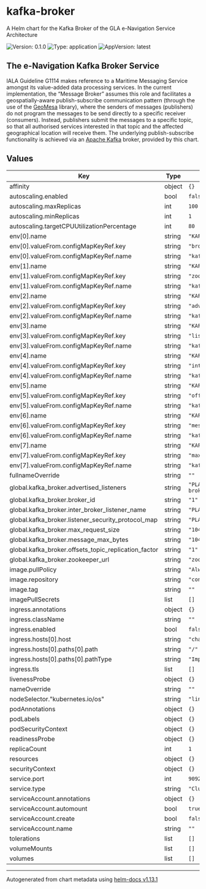 # kafka-broker

A Helm chart for the Kafka Broker of the GLA e-Navigation Service Architecture

![Version: 0.1.0](https://img.shields.io/badge/Version-0.1.0-informational?style=flat-square) ![Type: application](https://img.shields.io/badge/Type-application-informational?style=flat-square) ![AppVersion: latest](https://img.shields.io/badge/AppVersion-latest-informational?style=flat-square)

## The e-Navigation Kafka Broker Service

IALA Guideline G1114 makes reference to a Maritime Messaging Service amongst its
value-added data processing services. In the current implementation, the
“Message Broker” assumes this role and facilitates a geospatially-aware
publish-subscribe communication pattern (through the use of the
[GeoMesa](https://www.geomesa.org) library), where the senders of messages
(publishers) do not program the messages to be send directly to a specific
receiver (consumers). Instead, publishers submit the messages to a specific
topic, so that all authorised services interested in that topic and the affected
geographical location will receive them. The underlying publish-subscribe
functionality is achieved via an [Apache Kafka](https://kafka.apache.org/)
broker, provided by this chart.

## Values

| Key | Type | Default | Description |
|-----|------|---------|-------------|
| affinity | object | `{}` |  |
| autoscaling.enabled | bool | `false` |  |
| autoscaling.maxReplicas | int | `100` |  |
| autoscaling.minReplicas | int | `1` |  |
| autoscaling.targetCPUUtilizationPercentage | int | `80` |  |
| env[0].name | string | `"KAFKA_BROKER_ID"` |  |
| env[0].valueFrom.configMapKeyRef.key | string | `"broker_id"` |  |
| env[0].valueFrom.configMapKeyRef.name | string | `"kafka-broker-config"` |  |
| env[1].name | string | `"KAFKA_ZOOKEEPER_CONNECT"` |  |
| env[1].valueFrom.configMapKeyRef.key | string | `"zookeeper_url"` |  |
| env[1].valueFrom.configMapKeyRef.name | string | `"kafka-broker-config"` |  |
| env[2].name | string | `"KAFKA_ADVERTISED_LISTENERS"` |  |
| env[2].valueFrom.configMapKeyRef.key | string | `"advertised_listeners"` |  |
| env[2].valueFrom.configMapKeyRef.name | string | `"kafka-broker-config"` |  |
| env[3].name | string | `"KAFKA_LISTENER_SECURITY_PROTOCOL_MAP"` |  |
| env[3].valueFrom.configMapKeyRef.key | string | `"listener_security_protocol_map"` |  |
| env[3].valueFrom.configMapKeyRef.name | string | `"kafka-broker-config"` |  |
| env[4].name | string | `"KAFKA_INTER_BROKER_LISTENER_NAME"` |  |
| env[4].valueFrom.configMapKeyRef.key | string | `"inter_broker_listener_name"` |  |
| env[4].valueFrom.configMapKeyRef.name | string | `"kafka-broker-config"` |  |
| env[5].name | string | `"KAFKA_OFFSETS_TOPIC_REPLICATION_FACTOR"` |  |
| env[5].valueFrom.configMapKeyRef.key | string | `"offsets_topic_replication_factor"` |  |
| env[5].valueFrom.configMapKeyRef.name | string | `"kafka-broker-config"` |  |
| env[6].name | string | `"KAFKA_MESSAGE_MAX_BYTES"` |  |
| env[6].valueFrom.configMapKeyRef.key | string | `"message_max_bytes"` |  |
| env[6].valueFrom.configMapKeyRef.name | string | `"kafka-broker-config"` |  |
| env[7].name | string | `"KAFKA_MAX_REQUEST_SIZE"` |  |
| env[7].valueFrom.configMapKeyRef.key | string | `"max_request_size"` |  |
| env[7].valueFrom.configMapKeyRef.name | string | `"kafka-broker-config"` |  |
| fullnameOverride | string | `""` |  |
| global.kafka_broker.advertised_listeners | string | `"PLAINTEXT://kafka-broker.enav:9092,PLAINTEXT_HOST://localhost:19092"` |  |
| global.kafka_broker.broker_id | string | `"1"` |  |
| global.kafka_broker.inter_broker_listener_name | string | `"PLANTEXT"` |  |
| global.kafka_broker.listener_security_protocol_map | string | `"PLAINTEXT:PLAINTEXT,PLAINTEXT_HOST:PLAINTEXT"` |  |
| global.kafka_broker.max_request_size | string | `"10485760"` |  |
| global.kafka_broker.message_max_bytes | string | `"10485760"` |  |
| global.kafka_broker.offsets_topic_replication_factor | string | `"1"` |  |
| global.kafka_broker.zookeeper_url | string | `"zookeeper.enav-service-architecture:2181"` |  |
| image.pullPolicy | string | `"Always"` |  |
| image.repository | string | `"confluentinc/cp-kafka"` |  |
| image.tag | string | `""` |  |
| imagePullSecrets | list | `[]` |  |
| ingress.annotations | object | `{}` |  |
| ingress.className | string | `""` |  |
| ingress.enabled | bool | `false` |  |
| ingress.hosts[0].host | string | `"chart-example.local"` |  |
| ingress.hosts[0].paths[0].path | string | `"/"` |  |
| ingress.hosts[0].paths[0].pathType | string | `"ImplementationSpecific"` |  |
| ingress.tls | list | `[]` |  |
| livenessProbe | object | `{}` |  |
| nameOverride | string | `""` |  |
| nodeSelector."kubernetes.io/os" | string | `"linux"` |  |
| podAnnotations | object | `{}` |  |
| podLabels | object | `{}` |  |
| podSecurityContext | object | `{}` |  |
| readinessProbe | object | `{}` |  |
| replicaCount | int | `1` |  |
| resources | object | `{}` |  |
| securityContext | object | `{}` |  |
| service.port | int | `9092` |  |
| service.type | string | `"ClusterIP"` |  |
| serviceAccount.annotations | object | `{}` |  |
| serviceAccount.automount | bool | `true` |  |
| serviceAccount.create | bool | `false` |  |
| serviceAccount.name | string | `""` |  |
| tolerations | list | `[]` |  |
| volumeMounts | list | `[]` |  |
| volumes | list | `[]` |  |

----------------------------------------------
Autogenerated from chart metadata using [helm-docs v1.13.1](https://github.com/norwoodj/helm-docs/releases/v1.13.1)
